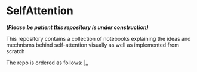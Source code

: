 # SelfAttention

***(Please be patient this repository is under construction)***

This repository contains a collection of notebooks explaining the ideas and mechnisms behind self-attention visually as well as implemented from scratch

The repo is ordered as follows:
|_
